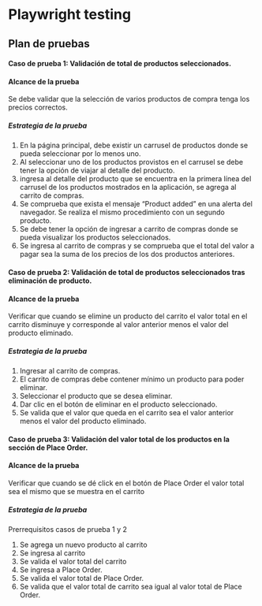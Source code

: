 # Playwright testing 
## Plan de pruebas

#### **Caso de prueba 1**: Validación de total de productos seleccionados.

#### Alcance de la prueba
Se debe validar que la selección de varios productos de compra tenga los precios correctos.

##### Estrategia de la prueba
1. En la página principal, debe existir un carrusel de productos donde se pueda seleccionar por lo menos uno.
2. Al seleccionar uno de los productos provistos en el carrusel se debe tener la opción de viajar al detalle del producto.
3. ingresa al detalle del producto que se encuentra en la primera línea del carrusel de los productos mostrados en la aplicación, se agrega al carrito de compras.
4. Se comprueba que exista el mensaje “Product added” en una alerta del navegador.
Se realiza el mismo procedimiento con un segundo producto.
5. Se debe tener la opción de ingresar a carrito de compras donde se pueda visualizar los productos seleccionados.
6. Se ingresa al carrito de compras  y se comprueba que el total del valor a pagar sea la suma de los precios de los dos productos anteriores.

#### **Caso de prueba 2**: Validación de total de productos seleccionados tras eliminación de producto.

#### Alcance de la prueba
Verificar que cuando se elimine un producto del carrito el valor total en el carrito disminuye y corresponde al valor anterior menos el valor del producto eliminado.

##### Estrategia de la prueba
1. Ingresar al carrito de compras.
2. El carrito de compras debe contener mínimo un producto para poder eliminar.
3. Seleccionar el producto que se desea eliminar.
4. Dar clic en el botón de eliminar en el producto seleccionado.
5. Se valida que el valor que queda en el carrito sea el valor anterior menos el valor del producto eliminado.

#### **Caso de prueba 3**: Validación del valor total de los productos en la sección de Place Order.

#### Alcance de la prueba
Verificar que cuando se dé click en el botón de Place Order el valor total sea el mismo que se muestra en el carrito

##### Estrategia de la prueba
Prerrequisitos casos de prueba 1 y 2
1. Se agrega un nuevo producto al carrito
2. Se ingresa al carrito
3. Se valida el valor total del carrito
4. Se ingresa a Place Order.
5. Se valida el valor total de Place Order.
5. Se valida que el valor total de carrito sea igual al valor total de Place Order.
